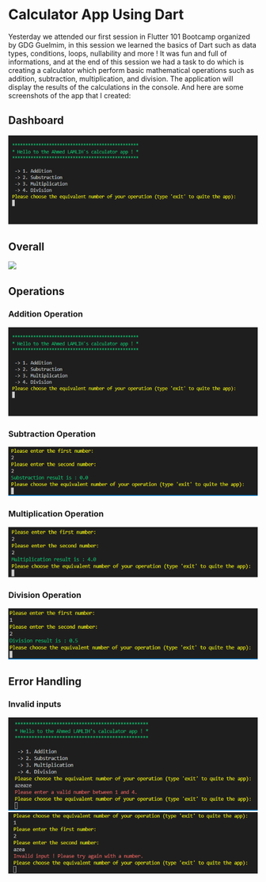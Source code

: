 # Calculator App Using Dart
Yesterday we attended our first session in Flutter 101 Bootcamp organized by GDG Guelmim, in this session we learned the basics of Dart such as data types, conditions, loops, nullability and more ! It was fun and full of informations, and at the end of this session we had a task to do which is creating a calculator which perform basic mathematical operations such as addition, subtraction, multiplication, and division. The application will display the results of the calculations in the console.
And here are some screenshots of the app that I created:
## Dashboard
<img src="https://github.com/Lamlih-Dev/Flutter101_Bootcamp/blob/main/Calculator%20App/images/dashboard.PNG?raw=true">

## Overall
<img src="https://user-images.githubusercontent.com/87146845/212546034-9a452357-4560-4dfb-98e4-2c8da9b2c3a3.png">

## Operations

### Addition Operation
<img src="https://github.com/Lamlih-Dev/Flutter101_Bootcamp/blob/main/Calculator%20App/images/dashboard.PNG?raw=true">

### Subtraction Operation
<img src="https://github.com/Lamlih-Dev/Flutter101_Bootcamp/blob/main/Calculator%20App/images/sub.PNG?raw=true">

### Multiplication Operation
<img src="https://github.com/Lamlih-Dev/Flutter101_Bootcamp/blob/main/Calculator%20App/images/mult.PNG?raw=true">

### Division Operation
<img src="https://github.com/Lamlih-Dev/Flutter101_Bootcamp/blob/main/Calculator%20App/images/div.PNG?raw=true">

## Error Handling

### Invalid inputs
<img src="https://github.com/Lamlih-Dev/Flutter101_Bootcamp/blob/main/Calculator%20App/images/errorHandling1.PNG?raw=true">
<img src="https://github.com/Lamlih-Dev/Flutter101_Bootcamp/blob/main/Calculator%20App/images/errorHandling2.PNG?raw=true">
